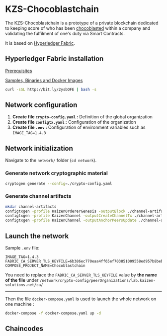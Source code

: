 # KZS-Chocoblastchain

The KZS-Chocoblastchain is a prototype of a private blockchain dedicated to keeping score of who has been [chocoblasted](http://www.chocoblast.fr/) within a company and validating the fulfilment of one's duty via Smart Contracts.

It is based on [Hyperledger Fabric](https://hyperledger-fabric.readthedocs.io/en/latest/blockchain.html).


## Hyperledger Fabric installation

[Prerequisites](https://hyperledger-fabric.readthedocs.io/en/latest/prereqs.html)

[Samples, Binaries and Docker Images](https://hyperledger-fabric.readthedocs.io/en/latest/install.html)

````bash
curl -sSL http://bit.ly/2ysbOFE | bash -s
````

## Network configuration

1. __Create file ``crypto-config.yaml`` :__ Definition of the global organization
2. __Create file ``configtx.yaml`` :__ Configuration of the organization
3. __Create file ``.env`` :__ Configuration of environment variables such as ``IMAGE_TAG=1.4.3``

## Network initialization

Navigate to the ``network/`` folder (``cd network``).

### Generate network cryptographic material
````bash
cryptogen generate --config=./crypto-config.yaml
````

### Generate channel artifacts
````bash
mkdir channel-artifacts
configtxgen -profile KaizenOrdererGenesis -outputBlock ./channel-artifacts/genesis.block -channelID kaizenchannel
configtxgen -profile KaizenChannel -outputCreateChannelTx ./channel-artifacts/channel.tx -channelID kaizenchannel
configtxgen -profile KaizenChannel -outputAnchorPeersUpdate ./channel-artifacts/LabOrgMSPanchors.tx -channelID kaizenchannel -asOrg LabOrgMSP
````

## Launch the network

Sample ``.env`` file:

````dotenv
IMAGE_TAG=1.4.3
FABRIC_CA_SERVER_TLS_KEYFILE=6b386ec770eaa4ff65ef703851009558ed957b8beb03523a8e4426509d95150d_sk
COMPOSE_PROJECT_NAME=Chocoblastchain

````

You need to replace the ``FABRIC_CA_SERVER_TLS_KEYFILE`` value by __the name of the file__ under ``/network/crypto-config/peerOrganizations/lab.kaizen-solutions.net/ca/``

----

Then the file ``docker-compose.yaml`` is used to launch the whole network on one machine :

````bash
docker-compose -f docker-compose.yaml up -d
````

## Chaincodes


